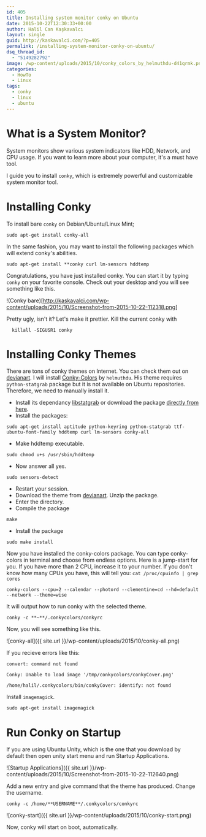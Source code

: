 ```yaml
---
id: 405
title: Installing system monitor conky on Ubuntu
date: 2015-10-22T12:30:33+00:00
author: Halil Can Kaşkavalcı
layout: single
guid: http://kaskavalci.com/?p=405
permalink: /installing-system-monitor-conky-on-ubuntu/
dsq_thread_id:
  - "5149282792"
image: /wp-content/uploads/2015/10/conky_colors_by_helmuthdu-d41qrmk.png
categories:
  - HowTo
  - Linux
tags:
  - conky
  - linux
  - ubuntu
---
```

# What is a System Monitor?

System monitors show various system indicators like HDD, Network, and CPU usage. If you want to learn more about your computer, it's a must have tool.

I guide you to install `conky`, which is extremely powerful and customizable system monitor tool.

# Installing Conky

To install bare `conky` on Debian/Ubuntu/Linux Mint;

```
sudo apt-get install conky-all
```

In the same fashion, you may want to install the following packages which will extend conky's abilities.

```
sudo apt-get install **conky curl lm-sensors hddtemp
```

Congratulations, you have just installed conky. You can start it by typing `conky` on your favorite console. Check out your desktop and you will see something like this.

!(Conky bare)[http://kaskavalci.com/wp-content/uploads/2015/10/Screenshot-from-2015-10-22-112318.png]

Pretty ugly, isn't it? Let's make it prettier. Kill the current conky with

```
  killall -SIGUSR1 conky
```

# Installing Conky Themes

There are tons of conky themes on Internet. You can check them out on [devianart](http://www.deviantart.com/browse/all/?section=&global=1&q=conky). I will install [Conky-Colors](http://helmuthdu.deviantart.com/art/CONKY-COLORS-244793180) by `helmuthdu`. His theme requires `python-statgrab` package but it is not available on Ubuntu repositories. Therefore, we need to manually install it.

  * Install its dependancy [libstatgrab](https://launchpad.net/ubuntu/trusty/amd64/libstatgrab6/0.17-1ubuntu1) or download the package [directly from here](http://launchpadlibrarian.net/145662970/libstatgrab6_0.17-1ubuntu1_amd64.deb).
  * Install the packages:
```
sudo apt-get install aptitude python-keyring python-statgrab ttf-ubuntu-font-family hddtemp curl lm-sensors conky-all
```

  * Make hddtemp executable.

```
sudo chmod u+s /usr/sbin/hddtemp
```

  * Now answer all yes.
```
sudo sensors-detect
```

  * Restart your session.
  * Download the theme from [devianart](http://helmuthdu.deviantart.com/art/CONKY-COLORS-244793180). Unzip the package.
  * Enter the directory.
  * Compile the package

```
make
```

  * Install the package

```
sudo make install
```

Now you have installed the conky-colors package. You can type conky-colors in terminal and choose from endless options. Here is a jump-start for you. If you have more than 2 CPU, increase it to your number. If you don't know how many CPUs you have, this will tell you: `cat /proc/cpuinfo | grep cores`

```
conky-colors --cpu=2 --calendar --photord --clementine=cd --hd=default --network --theme=wise
```

It will output how to run conky with the selected theme.

```
conky -c **~**/.conkycolors/conkyrc
```

Now, you will see something like this.

![conky-all]({{ site.url }}/wp-content/uploads/2015/10/conky-all.png)

If you recieve errors like this:

`convert: command not found`

`Conky: Unable to load image '/tmp/conkycolors/conkyCover.png'`

`/home/halil/.conkycolors/bin/conkyCover: identify: not found`

Install `imagemagick`.
```
sudo apt-get install imagemagick
```

# Run Conky on Startup

If you are using Ubuntu Unity, which is the one that you download by default then open unity start menu and run Startup Applications.

![Startup Applications]({{ site.url }}/wp-content/uploads/2015/10/Screenshot-from-2015-10-22-112640.png)

Add a new entry and give command that the theme has produced. Change the username.

```
conky -c /home/**USERNAME**/.conkycolors/conkyrc
```

![conky-start]({{ site.url }}/wp-content/uploads/2015/10/conky-start.png)

Now, conky will start on boot, automatically.
